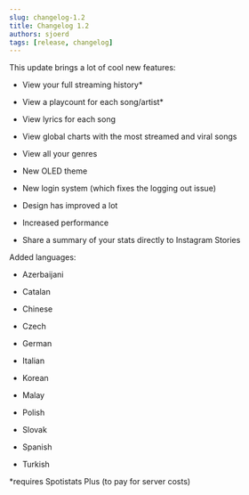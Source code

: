 ```yaml
---
slug: changelog-1.2
title: Changelog 1.2
authors: sjoerd
tags: [release, changelog]
---
```


This update brings a lot of cool new features:

- View your full streaming history\*

- View a playcount for each song/artist\*

- View lyrics for each song

- View global charts with the most streamed and viral songs

- View all your genres

- New OLED theme

- New login system (which fixes the logging out issue)

- Design has improved a lot

- Increased performance

- Share a summary of your stats directly to Instagram Stories

Added languages:

- Azerbaijani

- Catalan

- Chinese

- Czech

- German

- Italian

- Korean

- Malay

- Polish

- Slovak

- Spanish

- Turkish

\*requires Spotistats Plus (to pay for server costs)
